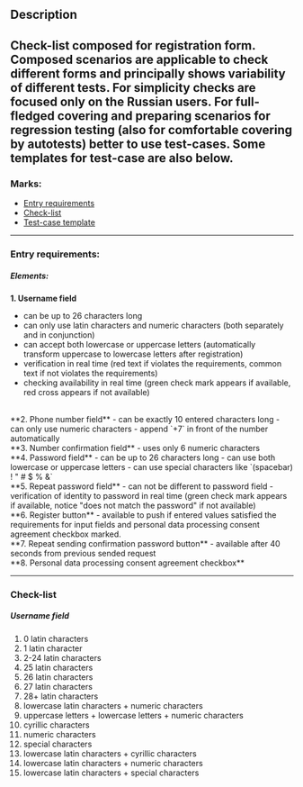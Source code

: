 ## Description 
Check-list composed for registration form. 
Composed scenarios are applicable to check different forms and principally shows variability of different tests.
For simplicity checks are focused only on the Russian users.
For full-fledged covering and preparing scenarios for regression testing (also for comfortable covering by autotests) better to use test-cases. 
Some templates for test-case are also below. 
---
### Marks:
- [Entry requirements](#entryrequirements)
- [Check-list](#checklist)
- [Test-case template](#testcases)

---
### Entry requirements:<a name="entryrequirements"></a>

##### Elements:
**1. Username field**
  - can be up to 26 characters long
  - can only use latin characters and numeric characters (both separately and in conjunction)
  - can accept both lowercase or uppercase letters (automatically transform uppercase to lowercase letters after registration)
  - verification in real time (red text if violates the requirements, common text if not violates the requirements)
  - checking availability in real time (green check mark appears if available, red cross appears if not available)
</br>
**2. Phone number field**
  - can be exactly 10 entered characters long
  - can only use numeric characters
  - append `+7` in front of the number automatically 
</br>
**3. Number confirmation field**
  - uses only 6 numeric characters
</br>
**4. Password field**
  - can be up to 26 characters long
  - can use both lowercase or uppercase letters
  - can use special characters like `(spacebar) ! " # $ % &` 
</br>
**5. Repeat password field**
  - can not be different to password field
  - verification of identity to password in real time (green check mark appears if available, notice "does not match the password" if not available) 
</br>
**6. Register button**
  - available to push if entered values satisfied the requirements for input fields and personal data processing consent agreement checkbox marked.
</br>
**7. Repeat sending confirmation password button**
  - available after 40 seconds from previous sended request
</br>
**8. Personal data processing consent agreement checkbox**
</br>


---
### Check-list

##### Username field
1. 0 latin characters
2. 1 latin character
3. 2-24 latin characters
4. 25 latin characters
5. 26 latin characters
6. 27 latin characters
7. 28+ latin characters
8. lowercase latin characters + numeric characters
9. uppercase letters + lowercase letters + numeric characters
10. cyrillic characters
11. numeric characters
12. special characters
13. lowercase latin characters + cyrillic characters
14. lowercase latin characters + numeric characters
15. lowercase latin characters + special characters

